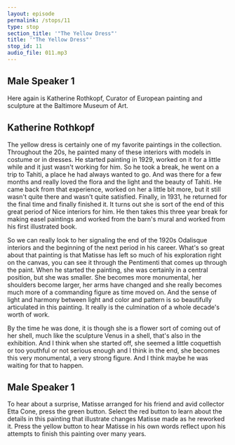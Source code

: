 ```yaml
---
layout: episode
permalink: /stops/11
type: stop
section_title: '"The Yellow Dress"'
title: '"The Yellow Dress"'
stop_id: 11
audio_file: 011.mp3
---
```


## Male Speaker 1

Here again is Katherine Rothkopf, Curator of European painting and sculpture at the Baltimore Museum of Art.

## Katherine Rothkopf

The yellow dress is certainly one of my favorite paintings in the collection.  Throughout the 20s, he painted many of these interiors with models in costume or in dresses.  He started painting in 1929, worked on it for a little while and it just wasn't working for him.  So he took a break, he went on a trip to Tahiti, a place he had always wanted to go.  And was there for a few months and really loved the flora and the light and the beauty of Tahiti.  He came back from that experience, worked on her a little bit more, but it still wasn't quite there and wasn't quite satisfied.  Finally, in 1931, he returned for the final time and finally finished it.  It turns out she is sort of the end of this great period of Nice interiors for him.  He then takes this three year break for making easel paintings and worked from the barn's mural and worked from his first illustrated book.

So we can really look to her signaling the end of the 1920s Odalisque interiors and the beginning of the next period in his career.  What's so great about that painting is that Matisse has left so much of his exploration right on the canvas, you can see it through the Pentimenti that comes up through the paint.  When he started the painting, she was certainly in a central position, but she was smaller.  She becomes more monumental, her shoulders become larger, her arms have changed and she really becomes much more of a commanding figure as time moved on.  And the sense of light and harmony between light and color and pattern is so beautifully articulated in this painting.  It really is the culmination of a whole decade's worth of work.

By the time he was done, it is though she is a flower sort of coming out of her shell, much like the sculpture Venus in a shell, that's also in the exhibition.  And I think when she started off, she seemed a little coquettish or too youthful or not serious enough and I think in the end, she becomes this very monumental, a very strong figure.  And I think maybe he was waiting for that to happen.

## Male Speaker 1

To hear about a surprise, Matisse arranged for his friend and avid collector Etta Cone, press the green button.  Select the red button to learn about the details in this painting that illustrate changes Matisse made as he reworked it.  Press the yellow button to hear Matisse in his own words reflect upon his attempts to finish this painting over many years.
